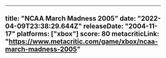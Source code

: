 
---
title: "NCAA March Madness 2005"
date: "2022-04-09T23:38:29.644Z"
releaseDate: "2004-11-17"
platforms: ["xbox"]
score: 80
metacriticLink: "https://www.metacritic.com/game/xbox/ncaa-march-madness-2005"
---
